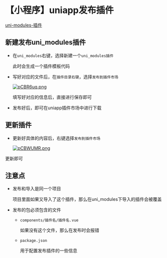 <!--
 * @Author: yangxin yangxin@weiling.cn
 * @Date: 2023-07-01 14:14:05
 * @LastEditors: yangxin yangxin@weiling.cn
 * @LastEditTime: 2023-07-01 17:38:30
 * @FilePath: \md\【小程序】uniapp发布插件.md
 * @Description: 这是默认设置,请设置`customMade`, 打开koroFileHeader查看配置 进行设置: https://github.com/OBKoro1/koro1FileHeader/wiki/%E9%85%8D%E7%BD%AE
-->
# 【小程序】uniapp发布插件

[uni-modules-插件](https://uniapp.dcloud.net.cn/plugin/uni_modules.html#%E4%BD%BF%E7%94%A8-uni-modules-%E6%8F%92%E4%BB%B6)

## 新建发布uni_modules插件

- 在`uni_modules`右键，选择新建一个`uni_modules插件`

  此时会生成一个插件模板代码

- 写好对应的文件后，在`插件目录右键`，选择`发布到插件市场`

  [![pCBR6uq.png](https://s1.ax1x.com/2023/07/01/pCBR6uq.png)](https://imgse.com/i/pCBR6uq)

  填写好对应的信息后，直接进行保存即可

- 发布好后，即可在uniapp插件市场中进行下载

## 更新插件

- 更新好具体的内容后，右键选择`发布到插件市场`

  [![pCBWUMR.png](https://s1.ax1x.com/2023/07/01/pCBWUMR.png)](https://imgse.com/i/pCBWUMR)

更新即可

## 注意点

- 发布和导入是同一个项目

  项目里面如果又导入了这个插件，那么在uni_modules下导入的插件会被覆盖

- 发布的包必须包含的文件

  - `components/插件名/插件名.vue`
    
    如果没有这个文件，那么在发布时会报错

  - `package.json`
    
    用于配置发布插件的一些信息